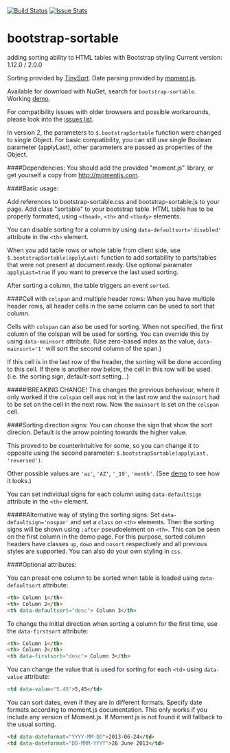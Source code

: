 [![Build Status](https://travis-ci.org/drvic10k/bootstrap-sortable.svg?branch=master)](https://travis-ci.org/drvic10k/bootstrap-sortable)
[![Issue Stats](http://issuestats.com/github/drvic10k/bootstrap-sortable/badge/issue?style=flat)](http://issuestats.com/github/drvic10k/bootstrap-sortable)

bootstrap-sortable
==================
adding sorting ability to HTML tables with Bootstrap styling
Current version: 1.12.0 / 2.0.0

Sorting provided by [TinySort](https://github.com/Sjeiti/TinySort).
Date parsing provided by [moment.js](https://github.com/timrwood/moment/).

Available for download with NuGet, search for `bootstrap-sortable`.  
Working [demo](http://drvic10k.github.io/bootstrap-sortable/).

For compatibility issues with older browsers and possible workarounds, please look into the [issues list](https://github.com/drvic10k/bootstrap-sortable/issues?labels=compatibility&page=1&state=closed).

In version 2, the parameters to `$.bootstrapSortable` function were changed to single Object. For basic compatibility, you can still use single Boolean parameter (applyLast), other parameters are passed as properties of the Object.

####Dependencies:
You should add the provided "moment.js" library, or get yourself a copy from http://momentjs.com.

####Basic usage:

Add references to bootstrap-sortable.css and bootstrap-sortable.js to your page. Add class "sortable" to your bootstrap table.
HTML table has to be properly formated, using `<thead>`, `<th>` and `<tbody>` elements.

You can disable sorting for a column by using `data-defaultsort='disabled'` attribute in the `<th>` element.

When you add table rows or whole table from client side, use `$.bootstrapSortable(applyLast)` function to add sortability to parts/tables that were not present at document.ready.
Use optional paramater `applyLast=true` if you want to preserve the last used sorting.

After sorting a column, the table triggers an event `sorted`.

####Cell with `colspan` and multiple header rows:
When you have multiple header rows, all header cells in the same column can be used to sort that column.

Cells with `colspan` can also be used for sorting. When not specified, the first column of the colspan will be used for sorting. You can override this by using `data-mainsort` attribute. (Use zero-based index as the value, `data-mainsort='1'` will sort the second column of the span.)

If this cell is in the last row of the header, the sorting will be done according to this cell. If there is another row below, the cell in this row will be used. (i.e. the sorting sign, default-sort setting...)

#####!BREAKING CHANGE!
This changes the previous behaviour, where it only worked if the `colspan` cell was not in the last row and the `mainsort` had to be set on the cell in the next row. Now the `mainsort` is set on the `colspan` cell.

####Sorting direction signs:
You can choose the sign that show the sort direcion. Default is the arrow pointing towards the higher value.

This proved to be counterintuitive for some, so you can change it to opposite using the second parameter: `$.bootstrapSortable(applyLast, 'reversed')`.

Other possible values are `'az'`, `'AZ'`, `'_19'`, `'month'`. (See [demo](http://htmlpreview.github.io/?https://github.com/drvic10k/bootstrap-sortable/blob/gh-pages/index.html) to see how it looks.)

You can set individual signs for each column using `data-defaultsign` attribute in the `<th>` element.

#####Alternative way of styling the sorting signs:
Set `data-defaultsign='nospan'` and set a `class` on `<th>` elements. Then the sorting signs will be shown using `:after` pseudoelement on `<th>`. This can be seen on the first column in the demo page.
For this purpose, sorted column headers have classes `up`, `down` and `nosort` respectively and all previous styles are supported.
You can also do your own styling in `css`.

####Optional attributes:

You can preset one column to be sorted when table is loaded using `data-defaultsort` attribute:
```html
<th> Column 1</th>
<th> Column 2</th>
<th data-defaultsort="desc"> Column 3</th>
```

To change the initial direction when sorting a column for the first time, use the `data-firstsort` attribute:
```html
<th> Column 1</th>
<th> Column 2</th>
<th data-firstsort="desc"> Column 3</th>
```

You can change the value that is used for sorting for each `<td>` using `data-value` attribute:
```html
<td data-value="5.45">5,45</td>
```

You can sort dates, even if they are in different formats. Specify date formats according to moment.js documentation. This only works if you include any version of Moment.js. If Moment.js is not found it will fallback to the usual sorting.
```html
<td data-dateformat="YYYY-MM-DD">2013-06-24</td>
<td data-dateformat="DD-MMM-YYYY">26 June 2013</td>
```
